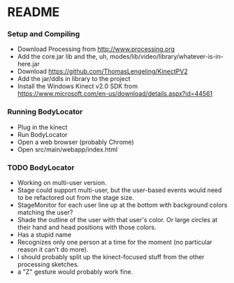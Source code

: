 # README #

### Setup and Compiling ###

* Download Processing from http://www.processing.org
* Add the core.jar lib and the, uh, modes/lib/video/library/whatever-is-in-here.jar
* Download https://github.com/ThomasLengeling/KinectPV2
* Add the jar/ddls in library to the project
* Install the Windows Kinect v2.0 SDK from https://www.microsoft.com/en-us/download/details.aspx?id=44561

### Running BodyLocator ###

* Plug in the kinect
* Run BodyLocator
* Open a web browser (probably Chrome)
* Open src/main/webapp/index.html

### TODO BodyLocator ###

* Working on multi-user version.
* Stage could support multi-user, but the user-based events would need to be refactored out from the stage size.
* StageMonitor for each user line up at the bottom with background colors matching the user?
* Shade the outline of the user with that user's color. Or large circles at their hand and head positions with those colors.
* Has a stupid name
* Recognizes only one person at a time for the moment (no particular reason it can't do more).
* I should probably split up the kinect-focused stuff from the other processing sketches.
* a "Z" gesture would probably work fine.